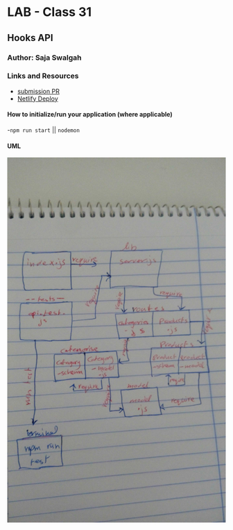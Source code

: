 #  LAB - Class 31

## Hooks API

### Author: Saja Swalgah

### Links and Resources

- [submission PR](https://github.com/SajaSwalgah/class-31/pull/1)
- [Netlify Deploy](https://angry-galileo-a0c0cf.netlify.com/)




#### How to initialize/run your application (where applicable)

-`npm run start` || `nodemon`


#### UML

![](img/class-31.jpg)